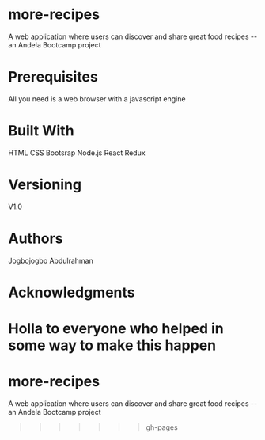 # more-recipes
A web application where users can discover and share great food recipes  --an Andela Bootcamp project


# Prerequisites

All you need is a web browser with a javascript engine


# Built With

HTML
CSS
Bootsrap
Node.js
React
Redux

# Versioning

V1.0

# Authors

Jogbojogbo Abdulrahman

# Acknowledgments

Holla to everyone who helped in some way to make this happen
=======
# more-recipes
A web application where users can discover and share great food recipes  --an Andela Bootcamp project
>>>>>>> gh-pages
